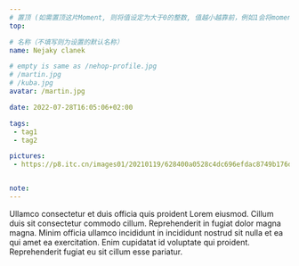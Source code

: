 ```yaml
---
# 置顶 (如需置顶这片Moment, 则将值设定为大于0的整数, 值越小越靠前，例如1会将moment放在最顶端)
top:

# 名称（不填写则为设置的默认名称）
name: Nejaky clanek

# empty is same as /nehop-profile.jpg
# /martin.jpg
# /kuba.jpg
avatar: /martin.jpg

date: 2022-07-28T16:05:06+02:00

tags:
 - tag1
 - tag2

pictures:
 - https://p8.itc.cn/images01/20210119/628400a0528c4dc696efdac8749b176d.jpeg


note:
---
```

Ullamco consectetur et duis officia quis proident Lorem eiusmod. Cillum duis sit consectetur commodo cillum. Reprehenderit in fugiat dolor magna magna. Minim officia ullamco incididunt in incididunt nostrud sit nulla et ea qui amet ea exercitation. Enim cupidatat id voluptate qui proident. Reprehenderit fugiat eu sit cillum esse pariatur.

